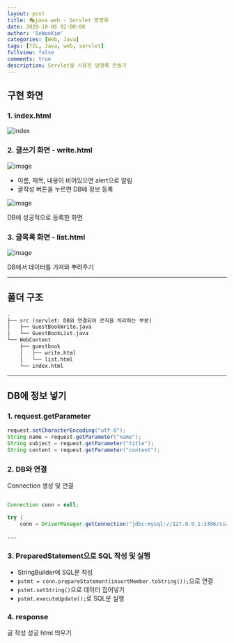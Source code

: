```yaml
---
layout: post
title: 🎭java web - Servlet 방명록
date: 2020-10-06 02:00:00
author: 'SeWonKim'
categories: [Web, Java]
tags: [TIL, Java, web, servlet]
fullview: false
comments: true
description: Servlet을 사용한 방명록 만들기
---
```


## 구현 화면

### 1. index.html

![index](https://user-images.githubusercontent.com/30452963/95109563-b7bc3680-0777-11eb-913c-1c44f728057f.png)

### 2. 글쓰기 화면 - write.html

![image](https://user-images.githubusercontent.com/30452963/95109665-dfab9a00-0777-11eb-9011-c64427bf5aa1.png)

- 이름, 제목, 내용이 비어있으면 alert으로 알림
- 글작성 버튼을 누르면 DB에 정보 등록

![image](https://user-images.githubusercontent.com/30452963/95109913-3618d880-0778-11eb-81ed-c49904b47c30.png)

DB에 성공적으로 등록한 화면

### 3. 글목록 화면 - list.html

![image](https://user-images.githubusercontent.com/30452963/95110001-56489780-0778-11eb-844a-8f53817ed3d3.png)

DB에서 데이터를 가져와 뿌려주기

---

## 폴더 구조

```markdown
.
├── src (servlet: DB와 연결되어 로직을 처리하는 부분)
│   ├── GuestBookWrite.java
│   └── GuestBookList.java
└── WebContent
    ├── guestbook
    │   ├── write.html
    │   └── list.html
    └── index.html
```

---

## DB에 정보 넣기

### 1. request.getParameter
```java
request.setCharacterEncoding("utf-8");
String name = request.getParameter("name");
String subject = request.getParameter("title");
String content = request.getParameter("content");
```

### 2. DB와 연결 
Connection 생성 및 연결
```java

Connection conn = null;

try {
	conn = DriverManager.getConnection("jdbc:mysql://127.0.0.1:3306/ssafyweb?serverTimezone=UTC&useUniCode=yes&characterEncoding=UTF-8", "ssafy", "ssafy");

...
```

### 3. PreparedStatement으로 SQL 작성 및 실행

- StringBuilder에 SQL문 작성
- `pstmt = conn.prepareStatement(insertMember.toString());`으로 연결
- `pstmt.setString()`으로 데이터 집어넣기
- `pstmt.executeUpdate();`로 SQL문 실행

### 4. response

글 작성 성공 html 띄우기
